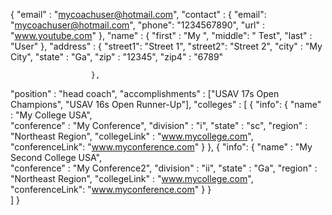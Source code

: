 {
  "email"           : "mycoachuser@hotmail.com", 
  "contact"         : {
                        "email": "mycoachuser@hotmail.com",
                        "phone": "1234567890",
                        "url"  : "www.youtube.com"
                      },
  "name"            : {
  	                    "first" : "My   ",
  	                    "middle": "   Test",
  	                    "last"  : "User"
                      },
  "address"         : {
                        "street1": "Street 1",
                        "street2": "Street 2",
                        "city"   : "My City",
                        "state"  : "Ga",
                        "zip"    : "12345",
                        "zip4"   : "6789"
  	
                      },
  "position"        : "head coach",
  "accomplishments" : ["USAV 17s Open Champions", "USAV 16s Open Runner-Up"],
  "colleges"        : [
    {
      "info": {
        "name"          : "My College USA",  
        "conference"    : "My Conference",
        "division"      : "i",
        "state"         : "sc",
        "region"        : "Northeast Region",
        "collegeLink"   : "www.mycollege.com",
        "conferenceLink": "www.myconference.com"
      }
    },
    {
      "info": {
        "name"          : "My Second College USA",  
        "conference"    : "My Conference2",
        "division"      : "ii",
        "state"         : "Ga",
        "region"        : "Northeast Region",
        "collegeLink"   : "www.mycollege.com",
        "conferenceLink": "www.myconference.com"
      }
    }    
  ]
}